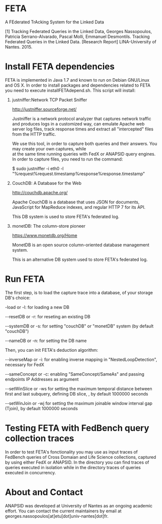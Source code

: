 # FETA

A FEderated TrAcking System for the Linked Data

[1] Tracking Federated Queries in the Linked Data, Georges Nassopoulos, Patricia Serrano-Alvarado, Pascal Molli, Emmanuel Desmontils. Tracking Federated Queries in the Linked Data. [Research Report] LINA-University of Nantes. 2015. <hal-01187519>

# Install FETA dependencies

FETA is implemented in Java 1.7 and known to run on Debian GNU/Linux and OS X. In order to install packages and dependencies related to FETA you need to execute installFETAdepend.sh. This script will install:

   1. justniffer:Network TCP Packet Sniffer
   
        http://justniffer.sourceforge.net/

      Justniffer is a network protocol analyzer that captures network traffic and produces logs in a customized way, 
      can emulate Apache web server log files, track response times and extract all "intercepted" files from the HTTP 
      traffic.
      
      We use this tool, in order to capture both queries and their answers. You may create your own captures, while   
      at the same time running queries with FedX or ANAPSID query engines. In order to capture files, you need to run 
      the command:
      
      $ sudo justniffer -i eth0 -l "%request%request.timestamp%response%response.timestamp"
   
   2. CouchDB: A Database for the Web
   
        http://couchdb.apache.org/

      Apache CouchDB is a database that uses JSON for documents, JavaScript for MapReduce indexes, and regular HTTP 7       for its API. 
      
      This DB system is used to store FETA's federated log.
   
   3. monetDB: The column-store pioneer
      
        https://www.monetdb.org/Home

      MonetDB is an open source column-oriented database management system. 
   
      This is an alternative DB system used to store FETA's federated log.

# Run FETA

The first step, is to load the capture trace into a database, of your storage DB's choice:

-load or -l: for loading a new DB

--resetDB or -r: for reseting an existing DB

--systemDB or -s: for setting "couchDB" or "monetDB" system (by default "couchDB")

--nameDB or -n: for setting the DB name

Then, you can init FETA's deduction algorithm:

--inverseMap or -i: for enabling inverse mapping in "NestedLoopDetection", necessary for FedX

--sameConcept or -c: enabling "SameConcept/SameAs" and passing endpoints IP Addresses as argument

--setWinSlice or -ws for setting the maximum temporal distance between first and last subquery, defining DB slice, , by default 1000000 seconds

--setWinJoin or -wj for setting the maximum joinable window interval gap (Tjoin), by default 1000000 seconds

# Testing FETA with FedBench query collection traces

In order to test FETA's fonctionality you may use as input traces of FedBench queries of Cross Domaian and Life Science collections, captured by using either FedX or ANAPSID. In the directory <name> you can find traces of queries executed in isolation while in the directory <name> traces of queries executed in concurrency.

# About and Contact

ANAPSID was developed at University of Nantes as an ongoing academic effort. You can contact the current maintainers by email at georges.nassopoulos[at]etu[dot]univ-nantes[dot]fr.
